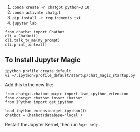 1. `conda create -n chatgpt python=3.10`
2. `conda activate chatgpt`
3. `pip install -r requirements.txt`
4. `jupyter lab`


```
from chatbot import Chatbot
cli = Chatbot()
cli.talk_to_me(my_prompt)
cli.print_context()
```

## To Install Jupyter Magic

```
ipython profile create default
vi ~/.ipython/profile_default/startup/chat_magic_startup.py
```

Add this to the new file:

```
from chatgpt.chatbot_magic import load_ipython_extension
from chatgpt.chatbot import Chatbot
from IPython import get_ipython

load_ipython_extension(get_ipython())
chatbot = Chatbot(database='local')
```

Restart the Jupyter Kernel, then run `%gpt help`.